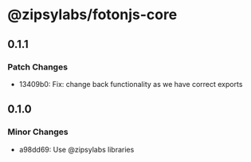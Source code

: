 # @zipsylabs/fotonjs-core

## 0.1.1

### Patch Changes

- 13409b0: Fix: change back functionality as we have correct exports

## 0.1.0

### Minor Changes

- a98dd69: Use @zipsylabs libraries
